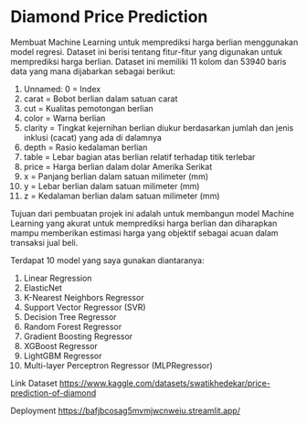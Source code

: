 # Diamond Price Prediction
Membuat Machine Learning untuk memprediksi harga berlian menggunakan model regresi. Dataset ini berisi tentang fitur-fitur yang digunakan untuk memprediksi harga berlian. Dataset ini memiliki 11 kolom dan 53940 baris data yang mana dijabarkan sebagai berikut:
1. Unnamed: 0 = Index
2. carat = Bobot berlian dalam satuan carat
3. cut = Kualitas pemotongan berlian
4. color = Warna berlian
5. clarity = Tingkat kejernihan berlian diukur berdasarkan jumlah dan jenis inklusi (cacat) yang ada di dalamnya
6. depth = Rasio kedalaman berlian
7. table = Lebar bagian atas berlian relatif terhadap titik terlebar
8. price = Harga berlian dalam dolar Amerika Serikat
9. x = Panjang berlian dalam satuan milimeter (mm)
10. y = Lebar berlian dalam satuan milimeter (mm)
11. z = Kedalaman berlian dalam satuan milimeter (mm)

Tujuan dari pembuatan projek ini adalah untuk membangun model Machine Learning yang akurat untuk memprediksi harga berlian dan diharapkan mampu memberikan estimasi harga yang objektif sebagai acuan dalam transaksi jual beli.

Terdapat 10 model yang saya gunakan diantaranya:
1. Linear Regression
2. ElasticNet
3. K-Nearest Neighbors Regressor
4. Support Vector Regressor (SVR)
5. Decision Tree Regressor
6. Random Forest Regressor
7. Gradient Boosting Regressor
8. XGBoost Regressor
9. LightGBM Regressor
10. Multi-layer Perceptron Regressor (MLPRegressor)

Link Dataset
https://www.kaggle.com/datasets/swatikhedekar/price-prediction-of-diamond

Deployment
https://bafjbcosag5mvmjwcnweiu.streamlit.app/

